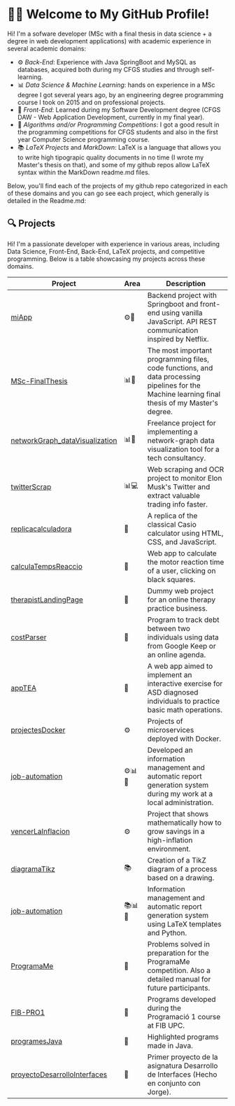 

<!--
**blackcub3s/blackcub3s** is a ✨ _special_ ✨ repository because its `README.md` (this file) appears on your GitHub profile.

Here are some ideas to get you started:

- 🔭 I’m currently working on ...
- 🌱 I’m currently learning ...
- 👯 I’m looking to collaborate on ...
- 🤔 I’m looking for help with ...
- 💬 Ask me about ...
- 📫 How to reach me: ...
- 😄 Pronouns: ...
- ⚡ Fun fact: ...
-->


# 👨‍💻 Welcome to My GitHub Profile!

Hi! I'm a sofware developer (MSc with a final thesis in data science + a degree in web development applications) with academic experience in several academic domains:

- ⚙️ *Back-End*: Experience with Java SpringBoot and MySQL as databases, acquired both during my CFGS studies and through self-learning.
- 📊 *Data Science & Machine Learning*:    hands on experience in a MSc degree I got several years ago, by an engineering degree programming course I took on 2015 and on professional projects.
- 🎨 *Front-End*: Learned during my Software Development degree (CFGS DAW - Web Application Development, currently in my final year). 
- 🧠 *Algorithms and/or Programming Competitions*: I got a good result in the programming competitions for CFGS students and also in the first year Computer Science programming course.
- 📚 *LaTeX Projects* and *MarkDown*: LaTeX is a language that allows you to write high tipograpic quality documents in no time (I wrote my Master's thesis on that), and some of my github repos allow LaTeX syntax within the MarkDown readme.md files.

Below, you'll find each of the projects of my github repo categorized in each of these domains and you can go see each project, which generally is detailed in the Readme.md:

## 🔍 Projects


Hi! I'm a passionate developer with experience in various areas, including Data Science, Front-End, Back-End, LaTeX projects, and competitive programming. Below is a table showcasing my projects across these domains.

| Project                   | Area                          | Description                                                                                                         |
|---------------------------|-------------------------------|---------------------------------------------------------------------------------------------------------------------|
| [miApp](https://github.com/yourusername/miApp)                                     | ⚙️🎨                          | Backend project with Springboot and front-end using vanilla JavaScript. API REST communication inspired by Netflix.   |
| [MSc-FinalThesis](https://github.com/yourusername/MSc-FinalThesis)                 | 📊🧠                          | The most important programming files, code functions, and data processing pipelines for the Machine learning final thesis of my Master's degree. |
| [networkGraph_dataVisualization](https://github.com/yourusername/networkGraph_dataVisualization) | 📊🧠            | Freelance project for implementing a network-graph data visualization tool for a tech consultancy.                    |
| [twitterScrap](https://github.com/yourusername/twitterScrap)                       | 📊💻                          | Web scraping and OCR project to monitor Elon Musk's Twitter and extract valuable trading info faster.                 |
| [replicacalculadora](https://github.com/yourusername/replicacalculadora)           | 🎨                            | A replica of the classical Casio calculator using HTML, CSS, and JavaScript.                                          |
| [calculaTempsReaccio](https://github.com/yourusername/calculaTempsReaccio)         | 🎨                            | Web app to calculate the motor reaction time of a user, clicking on black squares.                                    |
| [therapistLandingPage](https://github.com/yourusername/therapistLandingPage)       | 🎨                            | Dummy web project for an online therapy practice business.                                                            |
| [costParser](https://github.com/yourusername/costParser)                           | 🎨                            | Program to track debt between two individuals using data from Google Keep or an online agenda.                        |
| [appTEA](https://github.com/yourusername/appTEA)                                   | 🎨                            | A web app aimed to implement an interactive exercise for ASD diagnosed individuals to practice basic math operations. |
| [projectesDocker](https://github.com/yourusername/projectesDocker)                 | ⚙️                            | Projects of microservices deployed with Docker.                                                                       |
| [job-automation](https://github.com/yourusername/job-automation)                   | ⚙️📊🧠                       | Developed an information management and automatic report generation system during my work at a local administration.  |
| [vencerLaInflacion](https://github.com/yourusername/vencerLaInflacion)             | ⚙️                            | Project that shows mathematically how to grow savings in a high-inflation environment.                                |
| [diagramaTikz](https://github.com/yourusername/diagramaTikz)                       | 📚                            | Creation of a TikZ diagram of a process based on a drawing.                                                           |
| [job-automation](https://github.com/yourusername/job-automation)                   | 📚📊🧠                       | Information management and automatic report generation system using LaTeX templates and Python.                       |
| [ProgramaMe](https://github.com/yourusername/ProgramaMe)                           | 🧠                            | Problems solved in preparation for the ProgramaMe competition. Also a detailed manual for future participants.        |
| [FIB-PRO1](https://github.com/yourusername/FIB-PRO1)                               | 🧠                            | Programs developed during the Programació 1 course at FIB UPC.                                                        |
| [programesJava](https://github.com/yourusername/programesJava)                     | 🧠                            | Highlighted programs made in Java.                                                                                    |
| [proyectoDesarrolloInterfaces](https://github.com/yourusername/proyectoDesarrolloInterfaces)  | 🎨                 | Primer proyecto de la asignatura Desarrollo de Interfaces (Hecho en conjunto con Jorge).                              |

